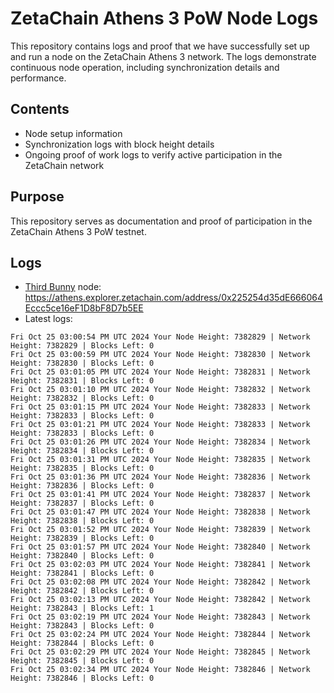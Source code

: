 # ZetaChain Athens 3 PoW Node Logs
This repository contains logs and proof that we have successfully set up and run a node on the ZetaChain Athens 3 network. The logs demonstrate continuous node operation, including synchronization details and performance.

## Contents
- Node setup information
- Synchronization logs with block height details
- Ongoing proof of work logs to verify active participation in the ZetaChain network

## Purpose
This repository serves as documentation and proof of participation in the ZetaChain Athens 3 PoW testnet.

## Logs

- [Third Bunny](https://thirdbunny.xyz/) node: https://athens.explorer.zetachain.com/address/0x225254d35dE666064Eccc5ce16eF1D8bF8D7b5EE
- Latest logs:
```
Fri Oct 25 03:00:54 PM UTC 2024 Your Node Height: 7382829 | Network Height: 7382829 | Blocks Left: 0
Fri Oct 25 03:00:59 PM UTC 2024 Your Node Height: 7382830 | Network Height: 7382830 | Blocks Left: 0
Fri Oct 25 03:01:05 PM UTC 2024 Your Node Height: 7382831 | Network Height: 7382831 | Blocks Left: 0
Fri Oct 25 03:01:10 PM UTC 2024 Your Node Height: 7382832 | Network Height: 7382832 | Blocks Left: 0
Fri Oct 25 03:01:15 PM UTC 2024 Your Node Height: 7382833 | Network Height: 7382833 | Blocks Left: 0
Fri Oct 25 03:01:21 PM UTC 2024 Your Node Height: 7382833 | Network Height: 7382833 | Blocks Left: 0
Fri Oct 25 03:01:26 PM UTC 2024 Your Node Height: 7382834 | Network Height: 7382834 | Blocks Left: 0
Fri Oct 25 03:01:31 PM UTC 2024 Your Node Height: 7382835 | Network Height: 7382835 | Blocks Left: 0
Fri Oct 25 03:01:36 PM UTC 2024 Your Node Height: 7382836 | Network Height: 7382836 | Blocks Left: 0
Fri Oct 25 03:01:41 PM UTC 2024 Your Node Height: 7382837 | Network Height: 7382837 | Blocks Left: 0
Fri Oct 25 03:01:47 PM UTC 2024 Your Node Height: 7382838 | Network Height: 7382838 | Blocks Left: 0
Fri Oct 25 03:01:52 PM UTC 2024 Your Node Height: 7382839 | Network Height: 7382839 | Blocks Left: 0
Fri Oct 25 03:01:57 PM UTC 2024 Your Node Height: 7382840 | Network Height: 7382840 | Blocks Left: 0
Fri Oct 25 03:02:03 PM UTC 2024 Your Node Height: 7382841 | Network Height: 7382841 | Blocks Left: 0
Fri Oct 25 03:02:08 PM UTC 2024 Your Node Height: 7382842 | Network Height: 7382842 | Blocks Left: 0
Fri Oct 25 03:02:13 PM UTC 2024 Your Node Height: 7382842 | Network Height: 7382843 | Blocks Left: 1
Fri Oct 25 03:02:19 PM UTC 2024 Your Node Height: 7382843 | Network Height: 7382843 | Blocks Left: 0
Fri Oct 25 03:02:24 PM UTC 2024 Your Node Height: 7382844 | Network Height: 7382844 | Blocks Left: 0
Fri Oct 25 03:02:29 PM UTC 2024 Your Node Height: 7382845 | Network Height: 7382845 | Blocks Left: 0
Fri Oct 25 03:02:34 PM UTC 2024 Your Node Height: 7382846 | Network Height: 7382846 | Blocks Left: 0
```
